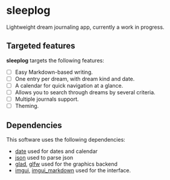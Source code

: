 # sleeplog
Lightweight dream journaling app, currently a work in progress.

## Targeted features
**sleeplog** targets the following features:
- [ ] Easy Markdown-based writing.
- [ ] One entry per dream, with dream kind and date.
- [ ] A calendar for quick navigation at a glance.
- [ ] Allows you to search through dreams by several criteria.
- [ ] Multiple journals support.
- [ ] Theming.

## Dependencies
This software uses the following dependencies:
- [date](https://github.com/HowardHinnant/date) used for dates and calendar
- [json](https://github.com/nlohmann/json) used to parse json
- [glad](https://github.com/Dav1dde/glad), [glfw](https://github.com/glfw/glfw) used for the graphics backend
- [imgui](https://github.com/ocornut/imgui), [imgui_markdown](https://github.com/enkisoftware/imgui_markdown) used for the interface.
